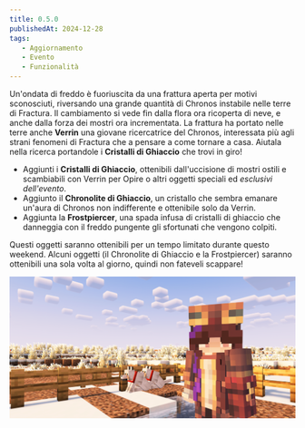 ```yaml
---
title: 0.5.0
publishedAt: 2024-12-28
tags:
   - Aggiornamento
   - Evento
   - Funzionalità
---
```


Un'ondata di freddo è fuoriuscita da una frattura aperta per motivi sconosciuti, riversando una grande quantità di Chronos instabile nelle terre di Fractura. Il cambiamento si vede fin dalla flora ora ricoperta di neve, e anche dalla forza dei mostri ora incrementata.
La frattura ha portato nelle terre anche **Verrin** una giovane ricercatrice del Chronos, interessata più agli strani fenomeni di Fractura che a pensare a come tornare a casa. Aiutala nella ricerca portandole i **Cristalli di Ghiaccio** che trovi in giro!

- Aggiunti i **Cristalli di Ghiaccio**, ottenibili dall'uccisione di mostri ostili e scambiabili con Verrin per Opire o altri oggetti speciali ed _esclusivi dell'evento_.
- Aggiunto il **Chronolite di Ghiaccio**, un cristallo che sembra emanare un'aura di Chronos non indifferente e ottenibile solo da Verrin.
- Aggiunta la **Frostpiercer**, una spada infusa di cristalli di ghiaccio che danneggia con il freddo pungente gli sfortunati che vengono colpiti.

Questi oggetti saranno ottenibili per un tempo limitato durante questo weekend. Alcuni oggetti (il Chronolite di Ghiaccio e la Frostpiercer) saranno ottenibili una sola volta al giorno, quindi non fateveli scappare!

![](https://github.com/Pingoda/fracturamc-changelog/blob/main/assets/0.5.0.png?raw=true)